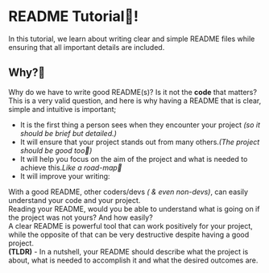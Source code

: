# README Tutorial📖!
In this tutorial, we learn about writing clear and simple README files while ensuring that all important details are included.<br>

## Why?🤔
Why do we have to write good README(s)? Is it not the **code** that matters?<br>
This is a very valid question, and here is why having a README that is clear, simple and intuitive is important;
- It is the first thing a person sees when they encounter your project *(so it should be brief but detailed.)* 
- It will ensure that your project stands out from many others.*(The project should be good too💯)*
- It will help you focus on the aim of the project and what is needed to achieve this.*Like a road-map🐾*
- It will improve your writing:

With a good README, other coders/devs *( & even non-devs)*, can easily understand your code and your project.<br>
Reading your README, would you be able to understand what is going on if the project was not yours? And how easily?<br>
A clear README is powerful tool that can work positively for your project, while the opposite of that can be very destructive despite having a good project.<br>
**(TLDR)** - In a nutshell, your README should describe what the project is about, what is needed to accomplish it and what the desired outcomes are.  